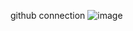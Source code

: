 github connection
![image](https://github.com/user-attachments/assets/256c5fb5-d730-4210-bab9-10e5e6feeaf8)
